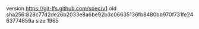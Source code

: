 version https://git-lfs.github.com/spec/v1
oid sha256:828c77d2de26b2033e8a6be92b3c06635136fb8480bb970f731fe2463774859a
size 1965

